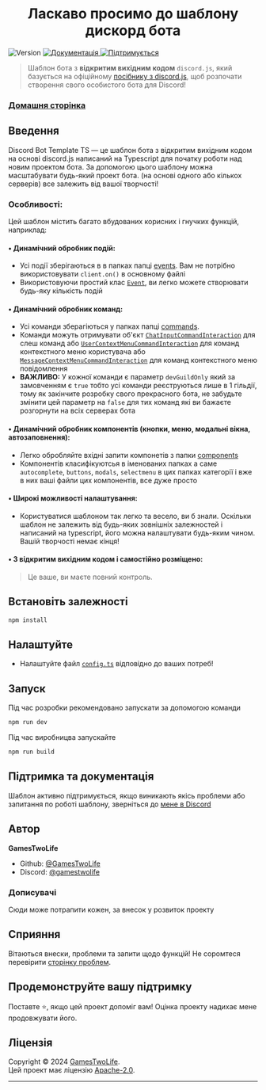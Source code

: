 <h1 align="center">Ласкаво просимо до шаблону дискорд бота</h1>
<p>
  <img alt="Version" src="https://img.shields.io/badge/версія-v0.6.5-blue.svg" />
  <a href="https://github.com/GamesTwoLife/DiscordBot-TemplateTS#readme" target="_blank">
    <img alt="Документація" src="https://img.shields.io/badge/Документація%3F-yes-brightgreen.svg" />
  </a>
  <a href="https://github.com/GamesTwoLife/DiscordBot-TemplateTS/graphs/commit-activity" target="_blank">
    <img alt="Підтримується" src="https://img.shields.io/badge/Підтримується%3F-yes-green.svg" />
  </a>
</p>

> Шаблон бота з **відкритим вихідним кодом** `discord.js`, який базується на офіційному [посібнику з discord.js](https://discordjs.guide/), щоб розпочати створення свого особистого бота для Discord!

### [Домашня сторінка](https://github.com/GamesTwoLife/DiscordBot-TemplateTS#readme)

## Введення

Discord Bot Template TS — це шаблон бота з відкритим вихідним кодом на основі discord.js написаний на Typescript для початку роботи над новим проектом бота. За допомогою цього шаблону можна масштабувати будь-який проект бота. (на основі одного або кількох серверів) все залежить від вашої творчості!

### Особливості:

Цей шаблон містить багато вбудованих корисних і гнучких функцій, наприклад:

#### • **Динамічний обробник подій:**

- Усі події зберігаються в в папках папці [events](https://github.com/GamesTwoLife/DiscordBot-TemplateTS/blob/master/src/events/). Вам не потрібно використовувати `client.on()` в основному файлі
- Використовуючи простий клас [`Event`](https://github.com/GamesTwoLife/DiscordBot-TemplateTS/blob/master/src/lib/Event.ts), ви легко можете створювати будь-яку кількість подій

#### • **Динамічний обробник команд:**

- Усі команди зберагіються у папках папці [commands](https://github.com/GamesTwoLife/DiscordBot-TemplateTS/blob/master/src/commands/).
- Команди можуть отримувати об'єкт [`ChatInputCommandInteraction`](https://discord.js.org/docs/packages/discord.js/14.15.3/ChatInputCommandInteraction:Class) для слеш команд або [`UserContextMenuCommandInteraction`](https://discord.js.org/docs/packages/discord.js/14.15.3/UserContextMenuCommandInteraction:Class) для команд контекстного меню користувача або [`MessageContextMenuCommandInteraction`](https://discord.js.org/docs/packages/discord.js/14.15.3/MessageContextMenuCommandInteraction:Class) для команд контекстного меню повідомлення
- **ВАЖЛИВО:** У кожної команди є параметр `devGuildOnly` який за замовченням є `true` тобто усі команди реєструються лише в 1 гільдії, тому як закінчите розробку свого прекрасного бота, не забудьте змінити цей параметр на `false` для тих команд які ви бажаєте розгорнути на всіх серверах бота

#### • **Динамічний обробник компонентів (кнопки, меню, модальні вікна, автозаповнення):**

- Легко обробляйте вхідні запити компонетів з папки [components](https://github.com/GamesTwoLife/DiscordBot-TemplateTS/blob/master/src/components/)
- Компонентів класифікуютсья в іменованих папках а саме `autocomplete`, `buttons`, `modals`, `selectmenu` в цих папках категорії і вже в них ваші файли цих компонентів, все дуже просто

#### • **Широкі можливості налаштування:**

- Користуватися шаблоном так легко та весело, ви б знали. Оскільки шаблон не залежить від будь-яких зовнішніх залежностей і написаний на typescript, його можна налаштувати будь-яким чином. Вашій творчості немає кінця!

#### • **З відкритим вихідним кодом і самостійно розміщено:**

> Це ваше, ви маєте повний контроль.

## Встановіть залежності

```sh
npm install
```

## Налаштуйте

- Налаштуйте файл [`config.ts`](https://github.com/GamesTwoLife/DiscordBot-TemplateTS/blob/master/src/config.ts) відповідно до ваших потреб!

## Запуск

Під час розробки рекомендовано запускати за допомогою команди
```sh
npm run dev
```

Під час виробницва запускайте 
```sh
npm run build
```

## Підтримка та документація

Шаблон активно підтримується, якщо виникають якісь проблеми або запитання по роботі шаблону, зверніться до [мене в Discord](https://discord.gg/users/713064369705189446)

## Автор

**GamesTwoLife**

- Github: [@GamesTwoLife](https://github.com/GamesTwoLife)
- Discord: [@gamestwolife](https://discord.gg/users/713064369705189446)

### Дописувачі

Сюди може потрапити кожен, за внесок у розвиток проекту

## Сприяння

Вітаються внески, проблеми та запити щодо функцій!
Не соромтеся перевірити [сторінку проблем](https://github.com/GamesTwoLife/DiscordBot-TemplateTS/issues).

## Продемонструйте вашу підтримку

Поставте ⭐️, якщо цей проект допоміг вам! Оцінка проекту надихає мене продовжувати його.

## Ліцензія

Copyright &copy; 2024 [GamesTwoLife](https://github.com/GamesTwoLife).<br />
Цей проект має ліцензію [Apache-2.0](LICENSE).

---
